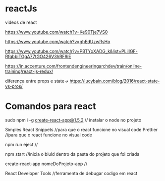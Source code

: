 # reactJs

videos de react

https://www.youtube.com/watch?v=Ke90Tje7VS0

https://www.youtube.com/watch?v=ghEdUzwRsHo

https://www.youtube.com/watch?v=PBTYxXADG_k&list=PLillGF-RfqbbiTGgA77tGO426V3hRF9iE

https://in.accenture.com/frontendengineeringarchdev/train/online-training/react-js-redux/

diferença entre props e state-> https://lucybain.com/blog/2016/react-state-vs-pros/

# Comandos para react

sudo npm i -g create-react-app@1.5.2 // instalar o node no projeto

Simples React Snippets //para que o react funcione no visual code
Prettier               //para que o react funcione no visual code

npm run eject //

npm start //inicia o biuld dentro da pasta do projeto que foi criada


create-react-app nomeDoProjeto-app //


React Developer Tools //ferramenta de debugar codigo em react
